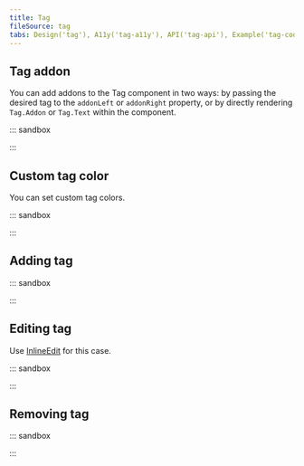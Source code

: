 ```yaml
---
title: Tag
fileSource: tag
tabs: Design('tag'), A11y('tag-a11y'), API('tag-api'), Example('tag-code'), Changelog('tag-changelog')
---
```


## Tag addon

You can add addons to the Tag component in two ways: by passing the desired tag to the `addonLeft` or `addonRight` property, or by directly rendering `Tag.Addon` or `Tag.Text` within the component.

::: sandbox

<script lang="tsx">
import React from 'react';
import Tag from '@semcore/ui/tag';
import SmileHappyM from '@semcore/ui/icon/SmileHappy/m';

const Demo = () => {
  return (
    <>
      <Tag addonLeft={SmileHappyM} mb={2}>
        Tag
      </Tag>
      <br />
      <Tag>
        <Tag.Addon>
          <SmileHappyM />
        </Tag.Addon>
        <Tag.Text>Tag</Tag.Text>
      </Tag>
    </>
  );
}
</script>

:::

## Custom tag color

You can set custom tag colors.

::: sandbox

<script lang="tsx">
import React from 'react';
import Tag from '@semcore/ui/tag';
import SmileSadM from '@semcore/ui/icon/SmileSad/m';

const Demo = () => {
  return (
    <>
      <Tag theme='primary' color='red-500'>
        <Tag.Addon>
          <SmileSadM />
        </Tag.Addon>
        <Tag.Text>Tag</Tag.Text>
      </Tag>
    </>
  );
}
</script>

:::

## Adding tag

::: sandbox

<script lang="tsx">
import React from 'react';
import Tag from '@semcore/ui/tag';
import MathPlusM from '@semcore/ui/icon/MathPlus/m';

const Demo = () => {
  return (
    <Tag interactive theme='additional' onClick={console.log}>
      <Tag.Addon>
        <MathPlusM />
      </Tag.Addon>
      <Tag.Text>Add tag</Tag.Text>
    </Tag>
  );
};


</script>

:::

## Editing tag

Use [InlineEdit](/components/inline-edit/inline-edit) for this case.

::: sandbox

<script lang="tsx">
import React from 'react';
import InlineInput from '@semcore/ui/inline-input';
import InlineEdit from '@semcore/ui/inline-edit';
import Tag from '@semcore/ui/tag';

const Demo = () => {
  const [value, setValue] = React.useState('Default tag');
  const [editable, setEditable] = React.useState(false);

  const handleValue = (value) => {
    setEditable(false);
    setValue(value);
  };
  const resetEditable = () => setEditable(false);

  return (
    <>
      <InlineEdit w={150} editable={editable} onEditableChange={setEditable}>
        <InlineEdit.View>
          <Tag interactive>
            <Tag.Text>{value}</Tag.Text>
          </Tag>
        </InlineEdit.View>
        <InlineEdit.Edit>
          <InlineInput onConfirm={handleValue} onCancel={resetEditable}>
            <InlineInput.Value defaultValue={value} />
          </InlineInput>
        </InlineEdit.Edit>
      </InlineEdit>
    </>
  );
};


</script>

:::

## Removing tag

::: sandbox

<script lang="tsx">
import React from 'react';
import Tag from '@semcore/ui/tag';
import { Box } from '@semcore/ui/flex-box';

const Demo = () => {
  const [tags, setTags] = React.useState(['vk', 'fk', 'twitter', 'instagram']);

  const handleEditTag = (e) => {
    const { dataset } = e.currentTarget.parentElement;
    const allTags = [...tags];
    setTags(allTags.filter((tag, ind) => ind !== Number(dataset.id)));

    return false;
  };

  return (
    <Box>
      {tags.map((tag, idx) => (
        <Tag theme='primary' interactive data-id={idx} key={idx} mr={1}>
          <Tag.Text>{tag}</Tag.Text>
          <Tag.Close onClick={handleEditTag} />
        </Tag>
      ))}
    </Box>
  );
};


</script>

:::
